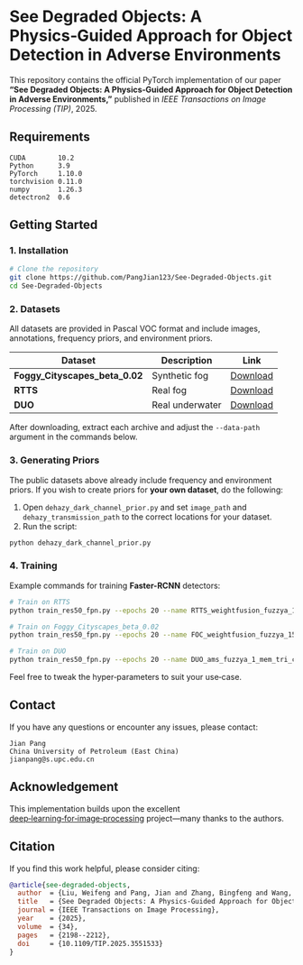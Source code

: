 # See Degraded Objects: A Physics‑Guided Approach for Object Detection in Adverse Environments

This repository contains the official PyTorch implementation of our paper **“See Degraded Objects: A Physics‑Guided Approach for Object Detection in Adverse Environments,”** published in *IEEE Transactions on Image Processing (TIP)*, 2025.

## Requirements

```text
CUDA        10.2
Python      3.9
PyTorch     1.10.0
torchvision 0.11.0
numpy       1.26.3
detectron2  0.6
```

## Getting Started

### 1. Installation

```bash
# Clone the repository
git clone https://github.com/PangJian123/See-Degraded-Objects.git
cd See-Degraded-Objects
```

### 2. Datasets

All datasets are provided in Pascal VOC format and include images, annotations, frequency priors, and environment priors.

| Dataset                           | Description     | Link                                                                                                                              |
| --------------------------------- | --------------- | --------------------------------------------------------------------------------------------------------------------------------- |
| **Foggy\_Cityscapes\_beta\_0.02** | Synthetic fog   | [Download](https://huggingface.co/datasets/PJ-UPC/datasets-for-see-degraded-objects/blob/main/Foggy_Cityscapes_beta_0.02_VOC.zip) |
| **RTTS**                          | Real fog        | [Download](https://huggingface.co/datasets/PJ-UPC/datasets-for-see-degraded-objects/blob/main/RTTS_VOC.zip)                       |
| **DUO**                           | Real underwater | [Download](https://huggingface.co/datasets/PJ-UPC/datasets-for-see-degraded-objects/blob/main/DUO_VOC.zip)                        |

After downloading, extract each archive and adjust the `--data-path` argument in the commands below.

### 3. Generating Priors

The public datasets above already include frequency and environment priors. If you wish to create priors for **your own dataset**, do the following:

1. Open `dehazy_dark_channel_prior.py` and set `image_path` and `dehazy_transmission_path` to the correct locations for your dataset.
2. Run the script:

```bash
python dehazy_dark_channel_prior.py
```

### 4. Training

Example commands for training **Faster-RCNN** detectors:

```bash
# Train on RTTS
python train_res50_fpn.py --epochs 20 --name RTTS_weightfusion_fuzzya_15_mem_tri_ce1 --prior "weight_fusion" --fuzzy_a 1.5 --member_f "tri" --p_ce 1 --num-classes 5 --json-name "voc_fog_classes.json" --data-path "/path/to/RTTS_VOC"

# Train on Foggy_Cityscapes_beta_0.02
python train_res50_fpn.py --epochs 20 --name FOC_weightfusion_fuzzya_15_mem_tri_ce1 --prior "weight_fusion" --fuzzy_a 1.5 --member_f "tri" --p_ce 1 --num-classes 5 --json-name "voc_fog_classes.json" --data-path "/path/to/Foggy_Cityscapes_beta_0.02_VOC"

# Train on DUO
python train_res50_fpn.py --epochs 20 --name DUO_ams_fuzzya_1_mem_tri_ce15 --prior "ams" --fuzzy_a 1 --member_f "tri" --p_ce 1.5 --num-classes 4 --json-name "DUO_classes.json" --data-path "/path/to/DUO_VOC"
```

Feel free to tweak the hyper‑parameters to suit your use‑case.

## Contact

If you have any questions or encounter any issues, please contact:

```
Jian Pang  
China University of Petroleum (East China)  
jianpang@s.upc.edu.cn
```

## Acknowledgement

This implementation builds upon the excellent [deep‑learning‑for‑image‑processing](https://github.com/WZMIAOMIAO/deep-learning-for-image-processing) project—many thanks to the authors.

## Citation

If you find this work helpful, please consider citing:

```bibtex
@article{see-degraded-objects,
  author  = {Liu, Weifeng and Pang, Jian and Zhang, Bingfeng and Wang, Jin and Liu, Baodi and Tao, Dapeng},
  title   = {See Degraded Objects: A Physics-Guided Approach for Object Detection in Adverse Environments},
  journal = {IEEE Transactions on Image Processing},
  year    = {2025},
  volume  = {34},
  pages   = {2198--2212},
  doi     = {10.1109/TIP.2025.3551533}
}
```
